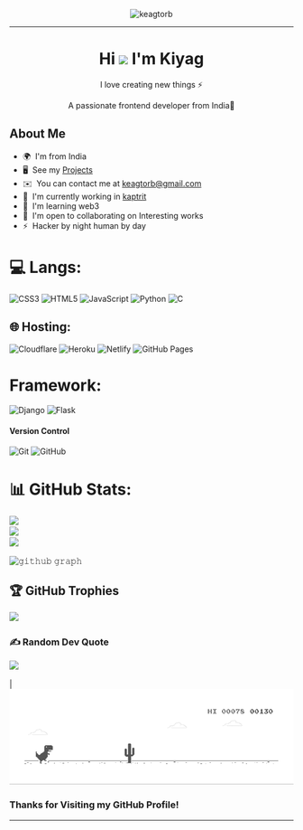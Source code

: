 <p align="center">
  <img src="https://readme-typing-svg.herokuapp.com?color=1AF761&lines=Bug+Hunter+%7C%7C+Web+developer+%7C%7C+Game+Enthusiastic;Html+%7C%7C+Css+%7C%7C+javascript+%7C%7C+Python;Learning+New+Things+Everyday;Never+Stop+Learning!&center=true&width=800&height=45" alt="keagtorb">
</p>
<hr/>


<h1 align="center"> Hi <img src="https://user-images.githubusercontent.com/18350557/176309783-0785949b-9127-417c-8b55-ab5a4333674e.gif" /> I'm Kiyag </br> 
</h1>
</h1>
<p align="center">I love creating new things ⚡</p>
<p align="center">A passionate frontend developer from India🚀</p>


About Me
-------

* 🌍  I'm from India
* 🖥️  See my [ Projects](http://keagtorb.github.io/myprojects/)
* ✉️  You can contact me at [keagtorb@gmail.com](mailto:keagtorb@gmail.com )
* 🚀  I'm currently working in [kaptrit](http://kaptrit.com)
* 🧠  I'm learning web3
* 🤝  I'm open to collaborating on Interesting works
* ⚡  Hacker by night human by day



# 💻 Langs:
![CSS3](https://img.shields.io/badge/css3-%231572B6.svg?style=for-the-badge&logo=css3&logoColor=white) ![HTML5](https://img.shields.io/badge/html5-%23E34F26.svg?style=for-the-badge&logo=html5&logoColor=white) ![JavaScript](https://img.shields.io/badge/javascript-%23323330.svg?style=for-the-badge&logo=javascript&logoColor=%23F7DF1E) ![Python](https://img.shields.io/badge/python-3670A0?style=for-the-badge&logo=python&logoColor=ffdd54) ![C](https://img.shields.io/badge/c-000?style=for-the-badge&logo=c&logoColor=white)

## 🌐 Hosting:
![Cloudflare](https://img.shields.io/badge/Cloudflare-F38020?style=for-the-badge&logo=Cloudflare&logoColor=white) ![Heroku](https://img.shields.io/badge/heroku-%23430098.svg?style=for-the-badge&logo=heroku&logoColor=white) ![Netlify](https://img.shields.io/badge/netlify-%23000000.svg?style=for-the-badge&logo=netlify&logoColor=#00C7B7) ![GitHub Pages](https://img.shields.io/badge/-GitHub%20Pages-000?style=for-the-badge&logo=github)

# Framework:
![Django](https://img.shields.io/badge/django-%23092E20.svg?style=for-the-badge&logo=django&logoColor=white) ![Flask](https://img.shields.io/badge/flask-%23000.svg?style=for-the-badge&logo=flask&logoColor=white)

#### Version Control
![Git](https://img.shields.io/badge/-Git-000?style=for-the-badge&logo=git)
![GitHub](https://img.shields.io/badge/-GitHub-000?style=for-the-badge&logo=github)


# 📊 GitHub Stats:
![](https://github-readme-stats.vercel.app/api?username=keagtorb&theme=radical&hide_border=false&include_all_commits=false&count_private=false)<br/>
![](https://github-readme-streak-stats.herokuapp.com/?user=keagtorb&theme=radical&hide_border=false)<br/>
![](https://github-readme-stats.vercel.app/api/top-langs/?username=keagtorb&theme=radical&hide_border=false&include_all_commits=false&count_private=false&layout=compact)

![𝚐𝚒𝚝𝚑𝚞𝚋 𝚐𝚛𝚊𝚙𝚑](https://activity-graph.herokuapp.com/graph?username=keagtorb&theme=react-dark&hide_border=true&area=true)

## 🏆 GitHub Trophies
![](https://github-profile-trophy.vercel.app/?username=keagtorb&theme=radical&no-frame=false&no-bg=true&margin-w=4)


### ✍️ Random Dev Quote
![](https://quotes-github-readme.vercel.app/api?type=horizontal&theme=radical)

|![deno](https://raw.githubusercontent.com/keagtorb/keagtorb/main/Res/dino.gif)

### Thanks for Visiting my GitHub Profile!

---






